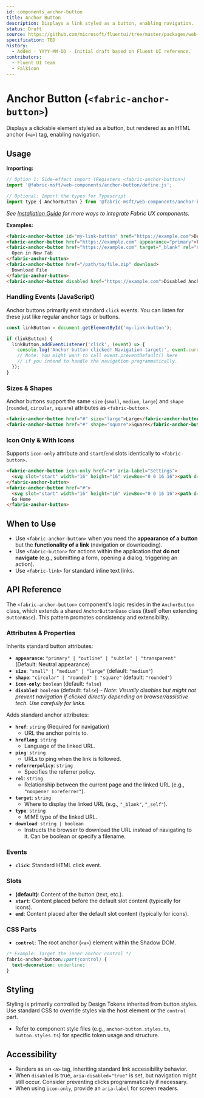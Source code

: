 ```yaml
---
id: components_anchor-button
title: Anchor Button
description: Displays a link styled as a button, enabling navigation.
status: Draft
source: https://github.com/microsoft/fluentui/tree/master/packages/web-components/src/anchor-button
specification: TBD
history:
  - Added - YYYY-MM-DD - Initial draft based on Fluent UI reference.
contributors:
  - Fluent UI Team
  - Falkicon
---
```


# Anchor Button (`<fabric-anchor-button>`)

Displays a clickable element styled as a button, but rendered as an HTML anchor (`<a>`) tag, enabling navigation.

## Usage

**Importing:**

```javascript
// Option 1: Side-effect import (Registers <fabric-anchor-button>)
import '@fabric-msft/web-components/anchor-button/define.js';

// Optional: Import the types for Typescript
import type { AnchorButton } from '@fabric-msft/web-components/anchor-button';
```

*See [Installation Guide](../../guides/installation.md) for more ways to integrate Fabric UX components.*

**Examples:**

```html
<fabric-anchor-button id="my-link-button" href="https://example.com">Default Anchor Button</fabric-anchor-button>
<fabric-anchor-button href="https://example.com" appearance="primary">Primary Anchor Button</fabric-anchor-button>
<fabric-anchor-button href="https://example.com" target="_blank" rel="noopener noreferrer">
  Open in New Tab
</fabric-anchor-button>
<fabric-anchor-button href="/path/to/file.zip" download>
  Download File
</fabric-anchor-button>
<fabric-anchor-button disabled href="https://example.com">Disabled Anchor Button</fabric-anchor-button>
```

### Handling Events (JavaScript)

Anchor buttons primarily emit standard `click` events. You can listen for these just like regular anchor tags or buttons.

```javascript
const linkButton = document.getElementById('my-link-button');

if (linkButton) {
  linkButton.addEventListener('click', (event) => {
    console.log('Anchor button clicked! Navigation target:', event.currentTarget.href);
    // Note: You might want to call event.preventDefault() here
    // if you intend to handle the navigation programmatically.
  });
}
```

### Sizes & Shapes

Anchor buttons support the same `size` (`small`, `medium`, `large`) and `shape` (`rounded`, `circular`, `square`) attributes as `<fabric-button>`.

```html
<fabric-anchor-button href="#" size="large">Large</fabric-anchor-button>
<fabric-anchor-button href="#" shape="square">Square</fabric-anchor-button>
```

### Icon Only & With Icons

Supports `icon-only` attribute and `start`/`end` slots identically to `<fabric-button>`.

```html
<fabric-anchor-button icon-only href="#" aria-label="Settings">
  <svg slot="start" width="16" height="16" viewBox="0 0 16 16"><path d="..."/></svg>
</fabric-anchor-button>
<fabric-anchor-button href="#">
  <svg slot="start" width="16" height="16" viewBox="0 0 16 16"><path d="..."/></svg>
  Go Home
</fabric-anchor-button>
```

## When to Use

*   Use `<fabric-anchor-button>` when you need the **appearance of a button** but the **functionality of a link** (navigation or downloading).
*   Use `<fabric-button>` for actions within the application that **do not navigate** (e.g., submitting a form, opening a dialog, triggering an action).
*   Use `<fabric-link>` for standard inline text links.

## API Reference

The `<fabric-anchor-button>` component's logic resides in the `AnchorButton` class, which extends a shared `AnchorButtonBase` class (itself often extending `ButtonBase`). This pattern promotes consistency and extensibility.

### Attributes & Properties

Inherits standard button attributes:

*   **`appearance`**: `"primary" | "outline" | "subtle" | "transparent"` (Default: Neutral appearance)
*   **`size`**: `"small" | "medium" | "large"` (default: `"medium"`)
*   **`shape`**: `"circular" | "rounded" | "square"` (default: `"rounded"`)
*   **`icon-only`**: `boolean` (default: `false`)
*   **`disabled`**: `boolean` (default: `false`) - *Note: Visually disables but might not prevent navigation if clicked directly depending on browser/assistive tech. Use carefully for links.*

Adds standard anchor attributes:

*   **`href`**: `string` (Required for navigation)
    *   URL the anchor points to.
*   **`hreflang`**: `string`
    *   Language of the linked URL.
*   **`ping`**: `string`
    *   URLs to ping when the link is followed.
*   **`referrerpolicy`**: `string`
    *   Specifies the referrer policy.
*   **`rel`**: `string`
    *   Relationship between the current page and the linked URL (e.g., `"noopener noreferrer"`).
*   **`target`**: `string`
    *   Where to display the linked URL (e.g., `"_blank"`, `"_self"`).
*   **`type`**: `string`
    *   MIME type of the linked URL.
*   **`download`**: `string | boolean`
    *   Instructs the browser to download the URL instead of navigating to it. Can be boolean or specify a filename.

### Events

*   **`click`**: Standard HTML click event.

### Slots

*   **(default)**: Content of the button (text, etc.).
*   **`start`**: Content placed before the default slot content (typically for icons).
*   **`end`**: Content placed after the default slot content (typically for icons).

### CSS Parts

*   **`control`**: The root anchor (`<a>`) element within the Shadow DOM.

```css
/* Example: Target the inner anchor control */
fabric-anchor-button::part(control) {
  text-decoration: underline;
}
```

## Styling

Styling is primarily controlled by Design Tokens inherited from button styles. Use standard CSS to override styles via the host element or the `control` part.

*   Refer to component style files (e.g., `anchor-button.styles.ts`, `button.styles.ts`) for specific token usage and structure.

## Accessibility

*   Renders as an `<a>` tag, inheriting standard link accessibility behavior.
*   When `disabled` is true, `aria-disabled="true"` is set, but navigation might still occur. Consider preventing clicks programmatically if necessary.
*   When using `icon-only`, provide an `aria-label` for screen readers. 